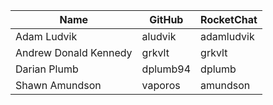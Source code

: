 | Name | GitHub | RocketChat |
| --- | --- | --- |
| Adam Ludvik | aludvik | adamludvik |
| Andrew Donald Kennedy | grkvlt | grkvlt |
| Darian Plumb | dplumb94 | dplumb |
| Shawn Amundson | vaporos | amundson |
